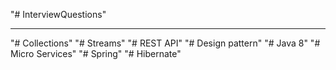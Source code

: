 "# InterviewQuestions" 
***
"# Collections" 
"# Streams" 
"# REST API" 
"# Design pattern"
"# Java 8" 
"# Micro Services" 
"# Spring"
"# Hibernate"

